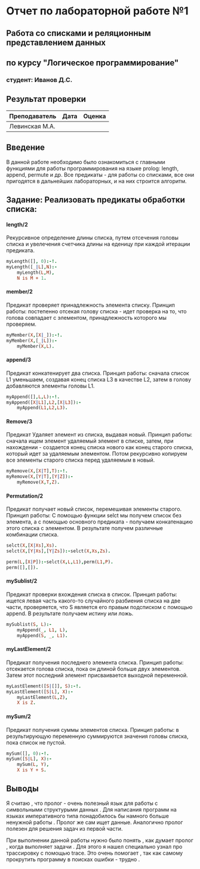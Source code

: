 # Отчет по лабораторной работе №1
## Работа со списками и реляционным представлением данных
## по курсу "Логическое программирование"

### студент: Иванов Д.С.

## Результат проверки

| Преподаватель     | Дата         |  Оценка       |
|-------------------|--------------|---------------|
| Левинская М.А. |              |               |


## Введение
В данной работе необходимо было ознакомиться с главными функциями для работы программирования на языке prolog: length, append, permute и др. Все предикаты - для работы со списками, все они пригодятся в дальнейших лабораторных, и на них строится алгоритм. 
## Задание: Реализовать предикаты обработки списка:
#### length/2

Рекурсивное определение длины списка, путем отсечения головы списка и увелечения счетчика длины на еденицу при каждой итерации предиката.
```prolog
myLength([], 0):-!.
myLength([_|L],N):-
	myLength(L,M), 
	N is M + 1.
```

#### member/2
Предикат проверяет принадлежность элемента списку. Принцип работы: постепенно отсекая голову списка - идет проверка на то, что голова совпадает с элементом, принадлежность которого мы проверяем.
```prolog
myMember(X,[X|_]):-!.
myMember(X,[_|L]):-
	myMember(X,L).
```
#### append/3
Предикат конкатенирует два списка. Принцип работы: сначала список L1 уменьшаем, создавая конец списка L3 в качестве L2, затем в голову добавляются элементы головы L1.
```prolog
myAppend([],L,L):-!.
myAppend([X|L1],L2,[X|L3]):-
	myAppend(L1,L2,L3).
```
#### Remove/3
Предикат Удаляет элемент из списка, выдавая новый. Принцип работы: сначала ищем элемент удаляемый элемент в списке, затем, при нахождении - создается конец списка нового как конец старого списка, который идет за удаляемым элементом. Потом рекурсивно копируем все элементы старого списка перед удаляемым в новый.
```prolog
myRemove(X,[X|T],T):-!.
myRemove(X,[Y|T],[Y|Z]):-
    myRemove(X,T,Z).
```
#### Permutation/2
Предикат получает новый список, перемешивая элементы старого. Принцип работы: С помощью функции selct мы получем список без элемента, а с помощью основного предиката - получаем конкатенацию этого списка с элементом. В результате получем различные комбинации списка.
```prolog
selct(X,[X|Xs],Xs).
selct(X,[Y|Xs],[Y|Zs]):-selct(X,Xs,Zs).

perm(L,[X|P]):-selct(X,L,L1),perm(L1,P).
perm([],[]).
```
#### mySublist/2
Предикат проверки вхождения списка в список. Принцип работы: ищется левая часть какого-то случайного разбиения списка на две части, проверяется, что S является его правым подсписком с помощью append. В результате получаем истину или ложь.
```prolog
mySublist(S, L):-
	myAppend(_, L1, L), 
	myAppend(S, _, L1).
```
#### myLastElement/2
Предикат получения последнего элемента списка. Принцип работы: отсекается голова списка, пока он длиной больше двух элементов. Затем этот последний элемент присваивается выходной переменной.
```prolog
myLastElement([S|[]], S):-!.
myLastElement([S|L], X):-
	myLastElement(L,Z),
	X is Z.
```
#### mySum/2
Предикат получения суммы элементов списка. Принцип работы: в результирующую переменную суммируются значения головы списка, пока список не пустой.
```prolog
mySum([], 0):-!.
mySum([S|L], X):-
	mySum(L, Y),
	X is Y + S.
```

## Выводы

Я считаю , что пролог - очень полезный язык для работы с символьными структурыми данных . Для написания программ на языках императивного типа понадобилось бы намного больше ненужной работы . Пролог же сам ищет данные. Аналогично пролог полезен для решения задач из первой части. 

При выполнении данной работы нужно было понять , как думает пролог , когда выполняет задачи . Для этого я нашел специально узнал про трассировку с помощью trace. Это очень помогает , так как самому прокрутить программу в поисках ошибки - трудно .
